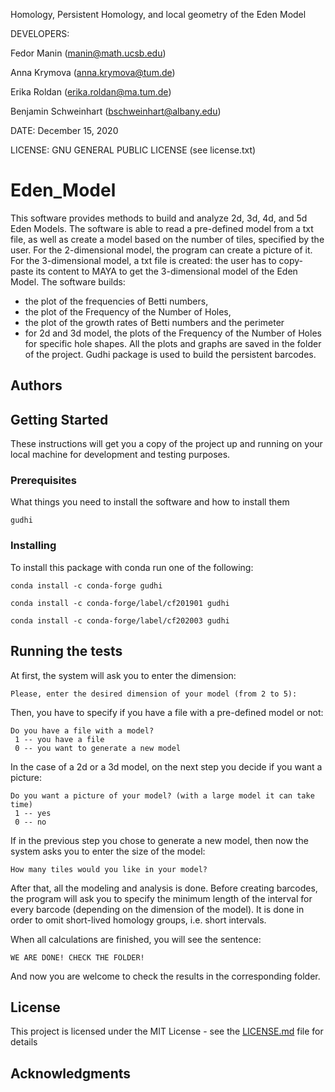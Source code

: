 Homology, Persistent Homology, and local geometry of the Eden Model

DEVELOPERS: 

Fedor Manin (manin@math.ucsb.edu)

Anna Krymova (anna.krymova@tum.de)

Erika Roldan (erika.roldan@ma.tum.de)

Benjamin Schweinhart (bschweinhart@albany.edu)

DATE: December 15, 2020

LICENSE: GNU GENERAL PUBLIC LICENSE (see license.txt)

# Eden_Model
This software provides methods to build and analyze 2d, 3d, 4d, and 5d Eden Models. The software is able to read a pre-defined model from a txt file, as well as create a model based on the number of tiles, specified by the user. For the 2-dimensional model, the program can create a picture of it. For the 3-dimensional model, a txt file is created: the user has to copy-paste its content to MAYA to get the 3-dimensional model of the Eden Model. 
The software builds:
* the plot of the frequencies of Betti numbers, 
* the plot of the Frequency of the Number of Holes,
* the plot of the growth rates of Betti numbers and the perimeter
* for 2d and 3d model, the plots of the Frequency of the Number of Holes for specific hole shapes.
All the plots and graphs are saved in the folder of the project.
Gudhi package is used to build the persistent barcodes.

## Authors


## Getting Started

These instructions will get you a copy of the project up and running on your local machine for development and testing purposes. 

### Prerequisites

What things you need to install the software and how to install them

```
gudhi
```

### Installing

To install this package with conda run one of the following:
```
conda install -c conda-forge gudhi
```
```
conda install -c conda-forge/label/cf201901 gudhi
```
```
conda install -c conda-forge/label/cf202003 gudhi
```

## Running the tests

At first, the system will ask you to enter the dimension:
```
Please, enter the desired dimension of your model (from 2 to 5): 
```
Then, you have to specify if you have a file with a pre-defined model or not:
```
Do you have a file with a model? 
 1 -- you have a file 
 0 -- you want to generate a new model
```
In the case of а 2d or а 3d model, on the next step you decide if you want a picture:
```
Do you want a picture of your model? (with a large model it can take time) 
 1 -- yes 
 0 -- no
```
If in the previous step you chose to generate a new model, then now the system asks you to enter the size of the model:
```
How many tiles would you like in your model?
```
After that, all the modeling and analysis is done. 
Before creating barcodes, the program will ask you to specify the minimum length of the interval for every barcode (depending on the dimension of the model).
It is done in order to omit short-lived homology groups, i.e. short intervals.

When all calculations are finished, you will see the sentence:
```
WE ARE DONE! CHECK THE FOLDER!
```
And now you are welcome to check the results in the corresponding folder. 

## License

This project is licensed under the MIT License - see the [LICENSE.md](LICENSE.md) file for details

## Acknowledgments

